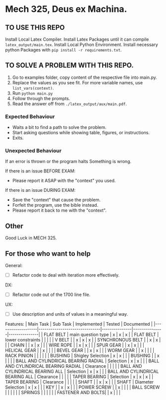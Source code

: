 # Mech 325, Deus ex Machina.

## TO USE THIS REPO

Install Local Latex Compiler.
Install Latex Packages until it can compile `latex_output/main.tex`.
Install Local Python Environment.
Install necessary python Packages with `pip install -r requirements.txt`.

## TO SOLVE A PROBLEM WITH THIS REPO.
1. Go to examples folder, copy content of the respective file into main.py.
2. Replace the values as you see fit. For more variable names, use `list_vars(context)`.
3. Run `python main.py`
4. Follow through the prompts.
6. Read the answer off from `./latex_output/aux/main.pdf`.

### Expected Behaviour
- Waits a bit to find a path to solve the problem.
- Start asking questions while showing table, figures, or instructions.
- Exits.

### Unexpected Behaviour
If an error is thrown or the program halts Something is wrong.

If there is an issue BEFORE EXAM:
* Please report it ASAP with the "context" you used.

If there is an issue DURING EXAM:
* Save the "context" that cause the problem.
* Forfeit the program, use the bible instead.
* Please report it back to me with the "context".

## Other
Good Luck in MECH 325.

## For those who want to help
General:
- [ ] Refactor code to deal with iteration more effectively.

DX:
- [ ] Refactor code out of the 1700 line file.

UX:
- [ ] Use description and units of values in a meaningful way.

Features:
| Main Task         | Sub Task                      | Implemented   | Tested        | Documented    |
|-------------------|-------------------------------|---------------|---------------|---------------|
| FLAT BELT         | main question type            |  x            |  x            |  x            |
| FLAT BELT         | lower constraints             |               |               |               |
| V BELT            |                               |  x            |  x            |  x            |
| SYNCHRONOUS BELT  |                               |  x            |  x            |               |
| CHAIN             |                               |  x            |  x            |               |
| WIRE ROPE         |                               |  x            |  x            |               |
| SPUR GEAR         |                               |  x            |  x            |               |
| HELICAL GEAR      |                               |  x            |               |               |
| BEVEL GEAR        |                               |  x            |  x            |               |
| WORM GEAR         |                               |  x            |               |               |
| RACK PINION       |                               |               |               |               |
| BUSHING           | Shigley Selection             |  x            |  x            |               |
| BUSHING           |                               |  x            |               |               |
| BALL AND CYLINDRICAL BEARING RADIAL | Selection   |  x            |  x            |               |
| BALL AND CYLINDRICAL BEARING RADIAL | Clearance   |               |               |               |
| BALL AND CYLINDRICAL BEARING ALL | Selection      |  x            |  x            |               |
| BALL AND CYLINDRICAL BEARING ALL | Clearance      |               |               |               |
| TAPER BEARING     | Selection                     |  x            |  x            |  x            |
| TAPER BEARING     | Clearance                     |               |               |               |
| SHAFT             |                               |  x            |  x            |               |
| SHAFT             | Diameter Selection            |  x            |  x            |               |
| KEY               |                               |  x            |  x            |               |
| POWER SCREW       |                               |  x            |               |               |
| BALL SCREW        |                               |               |               |               |
| SPRINGS           |                               |               |               |               |
| FASTENER AND BOLTS|                               |  x            |               |               |
